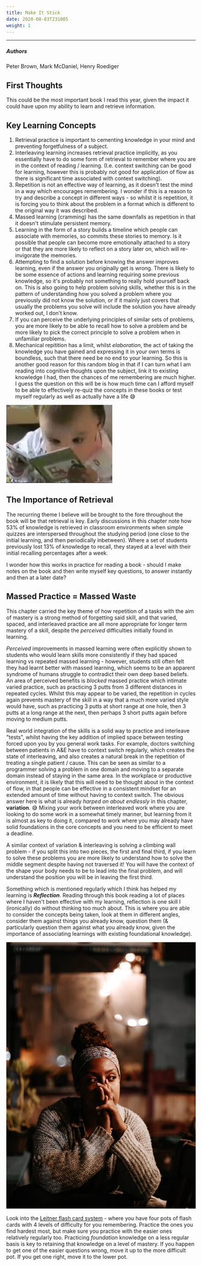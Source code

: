 ```yaml
---
title: Make It Stick
date: 2020-08-03T231005
weight: 1
---
```


---

##### Authors
Peter Brown, Mark McDaniel, Henry Roediger

## First Thoughts

This could be the most important book I read this year, given the impact it could have upon my ability to learn and retrieve information.

## Key Learning Concepts

1. Retrieval practice is important to cementing knowledge in your mind and preventing forgetfulness of a subject.
2. Interleaving learning increases retrieval practice implicitly, as you essentially have to do some form of retrieval to remember where you are in the context of reading / learning. (I.e. context switching can be good for learning, however this is probably not good for application of flow as there is significant time associated with context switching).
1. Repetition is not an effective way of learning, as it doesn't test the mind in a way which encourages remembering. I wonder if this is a reason to try and describe a concept in different ways - so whilst it is repetition, it is forcing you to think about the problem in a format which is different to the original way it was described.
1. Massed learning (cramming) has the same downfalls as repetition in that it doesn't stimulate persistent memory.
1. Learning in the form of a story builds a timeline which people can associate with memories, so commits these stories to memory. Is it possible that people can become more emotionally attached to a story or that they are more likely to reflect on a story later on, which will re-invigorate the memories.
1. Attempting to find a solution before knowing the answer improves learning, even if the answer you originally get is wrong. There is likely to be some essence of actions and learning requiring some previous knowledge, so it's probably not something to really hold yourself back on. This is also going to help problem solving skills, whether this is in the pattern of understanding how you solved a problem where you previously did not know the solution, or if it mainly just covers that usually the problems you solve will include the solution you have already worked out, I don't know.
1. If you can perceive the underlying principles of similar sets of problems, you are more likely to be able to recall how to solve a problem and be more likely to pick the correct principle to solve a problem when in unfamiliar problems.
1. Mechanical repitition has a limit, whilst _elaboration_, the act of taking the knowledge you have gained and expressing it in your own terms is boundless, such that there need be no end to your learning. So this is another good reason for this random blog in that if I can turn what I am reading into cognitive thoughts upon the subject, link it to existing knowledge I had, then the chances of me remembering are much higher. I guess the question on this will be is how much time can I afford myself to be able to effectively re-quiz the concepts in these books or test myself regularly as well as actually have a life :sweat_smile:

![reading_gif](/images/reading_images/baby_reading.gif)

## The Importance of Retrieval

The recurring theme I believe will be brought to the fore throughout the book will be that retrieval is key. Early discussions in this chapter note how 53% of knowledge is retrieved in classroom environments when simple quizzes are interspersed throughout the studying period (one close to the initial learning, and then periodically inbetween). Where a set of students previously lost 13% of knowledge to recall, they stayed at a level with their initial recalling percentages after a week.

I wonder how this works in practice for reading a book - should I make notes on the book and then write myself key questions, to answer instantly and then at a later date?

## Massed Practice = Massed Waste

This chapter carried the key theme of how repetition of a tasks with the aim of mastery is a strong method of forgetting said skill, and that varied, spaced, and interleaved practice are all more appropriate for longer term mastery of a skill, despite the _perceived_ difficulties initially found in learning.

_Perceived_ improvements in massed learning were often explicitly shown to students who would learn skills more consistently if they had spaced learning vs repeated massed learning - however, students still often felt they had learnt better with massed learning, which seems to be an apparent syndrome of humans struggle to contradict their own deep based beliefs. An area of perceived benefits is _blocked_ massed practice which intimate varied practice, such as practicing 3 putts from 3 different distances in repeated cycles. Whilst this may appear to be varied, the repetition in cycles again prevents mastery of the skill in a way that a much more varied style would have, such as practicing 3 putts at short range at one hole, then 3 putts at a long range at the next, then perhaps 3 short putts again before moving to medium putts.

Real world integration of the skills is a solid way to practice and interleave "tests", whilst having the key addition of implied space between testing forced upon you by you general work tasks. For example, doctors switching between patients in A&E have to context switch regularly, which creates the state of interleaving, and also creates a natural break in the repetition of treating a single patient / cause. This can be seen as similar to a programmer solving a problem in one domain and moving to a separate domain instead of staying in the same area. In the workplace or productive environment, it is likely that this will need to be thought about in the context of flow, in that people can be effective in a consistent mindset for an extended amount of time without having to context switch. The obvious answer here is what is already _harped on about endlessly_ in this chapter, **variation**. :sweat_smile: Mixing your work between interleaved work where you are looking to do some work in a somewhat timely manner, but learning from it is almost as key to doing it, compared to work where you may already have solid foundations in the core concepts and you need to be efficient to meet a deadline.

A similar context of variation & interleaving is solving a climbing wall problem - if you split this into two pieces, the first and final third, if you learn to solve these problems you are more likely to understand how to solve the middle segment despite having not traversed it! You will have the context of the shape your body needs to be to lead into the final problem, and will understand the position you will be in leaving the first third.  

Something which is mentioned regularly which I think has helped my learning is **_Reflection_**. Reading through this book reading a lot of places where I haven't been effective with my learning, reflection is one skill I (ironically) do without thinking too much about. This is where you are able to consider the concepts being taken, look at them in different angles, consider them against things you already know, question them (& particularly question them against what you already know, given the importance of associating learnings with existing foundational knowledge).

![deep thought](/images/reading_images/deep_thought.jpeg)

Look into the [Leitner flash card system](https://en.wikipedia.org/wiki/Leitner_system) - where you have four pots of flash cards with 4 levels of difficulty for you remembering. Practice the ones you find hardest most, but make sure you practice with the easier ones relatively regularly too. Practicing _foundation_ knowledge on a less regular basis is key to retaining that knowledge on a level of mastery. If you happen to get one of the easier questions wrong, move it up to the more difficult pot. If you get one right, move it to the lower pot.
